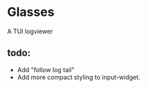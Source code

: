 # Glasses

A TUI logviewer

## todo:

- Add "follow log tail"
- Add more compact styling to input-widget.
        